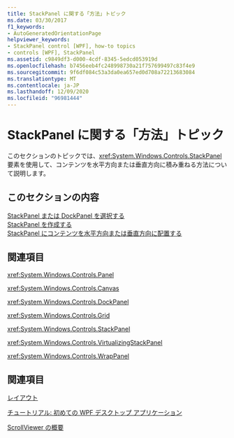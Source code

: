 ```yaml
---
title: StackPanel に関する「方法」トピック
ms.date: 03/30/2017
f1_keywords:
- AutoGeneratedOrientationPage
helpviewer_keywords:
- StackPanel control [WPF], how-to topics
- controls [WPF], StackPanel
ms.assetid: c9849df3-d000-4cdf-8345-5edcd053919d
ms.openlocfilehash: b7456eeb4fc248998730a21f757699497c83f4e9
ms.sourcegitcommit: 9f6df084c53a3da0ea657ed0d708a72213683084
ms.translationtype: MT
ms.contentlocale: ja-JP
ms.lasthandoff: 12/09/2020
ms.locfileid: "96981444"
---
```

# <a name="stackpanel-how-to-topics"></a>StackPanel に関する「方法」トピック
このセクションのトピックでは、<xref:System.Windows.Controls.StackPanel> 要素を使用して、コンテンツを水平方向または垂直方向に積み重ねる方法について説明します。  
  
## <a name="in-this-section"></a>このセクションの内容  
 [StackPanel または DockPanel を選択する](how-to-choose-between-stackpanel-and-dockpanel.md)  
 [StackPanel を作成する](how-to-create-a-stackpanel.md)  
 [StackPanel にコンテンツを水平方向または垂直方向に配置する](how-to-horizontally-or-vertically-align-content-in-a-stackpanel.md)  
  
## <a name="reference"></a>関連項目  
 <xref:System.Windows.Controls.Panel>  
  
 <xref:System.Windows.Controls.Canvas>  
  
 <xref:System.Windows.Controls.DockPanel>  
  
 <xref:System.Windows.Controls.Grid>  
  
 <xref:System.Windows.Controls.StackPanel>  
  
 <xref:System.Windows.Controls.VirtualizingStackPanel>  
  
 <xref:System.Windows.Controls.WrapPanel>  
  
## <a name="related-sections"></a>関連項目  
 [レイアウト](../advanced/layout.md)  
  
 [チュートリアル: 初めての WPF デスクトップ アプリケーション](../getting-started/walkthrough-my-first-wpf-desktop-application.md)  
  
 [ScrollViewer の概要](scrollviewer-overview.md)
